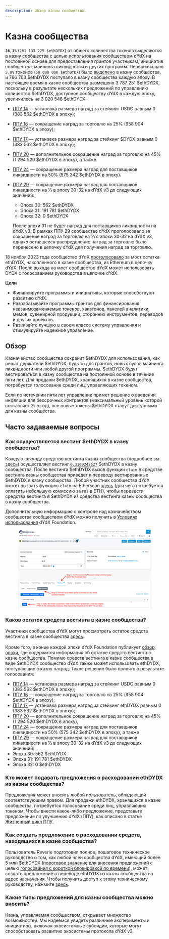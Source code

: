 ```yaml
---
description: Обзор казны сообщества.
---
```


# Казна сообщества

**`26,1%`** (`261 133 225 $ethDYDX`) от общего количества токенов выделяются в казну сообщества с целью использования сообществом dYdX на постоянной основе для предоставления грантов участникам, инициатив сообщества, майнинга ликвидности и других программ. Первоначально `5,0%` токенов (`50 000 000 $ethDYDX`) было [выделено](https://docs.dydx.community/dydx-governance/start-here/dydx-allocations) в казну сообщества, и 766 703 $ethDYDX поступало в казну сообщества каждую эпоху. В настоящее время в казне сообщества размещено 3 787 251 $ethDYDX, поскольку в результате нескольких предложений по управлению количество $ethDYDX, доступное сообществу dYdX в каждую эпоху, увеличилось на 3 020 548 $ethDYDX:

* [ППУ 14](https://dydx.community/dashboard/proposal/7) — установка размера наград за стейкинг USDC равным 0 (383 562 $ethDYDX в эпоху);
* [ППУ 16](https://dydx.community/dashboard/proposal/8) — сокращение наград за торговлю на 25% (958 904 $ethDYDX в эпоху);
* [ППУ 17](https://dydx.community/dashboard/proposal/9) — установка размера наград за стейкинг $DYDX равным 0 (383 562 $ethDYDX в эпоху);
* [ППУ 20](https://dydx.community/dashboard/proposal/11) — дополнительное сокращение наград за торговлю на 45% (1 294 520 $ethDYDX в эпоху), а также
* [ППУ 24](https://github.com/dydxfoundation/dip/blob/master/content/dips/DIP-24.md) — сокращение размера наград для поставщиков ликвидности на 50% (575 342 $ethDYDX в эпоху).
*   [ППУ 29](https://dydx.community/dashboard/proposal/16) — сокращение размера наград для поставщиков ликвидности на ⅓ в эпоху 30-32 на dYdX v3 до следующих значений:

    * Эпоха 30: 562 $ethDYDX
    * Эпоха 31: 191 781 $ethDYDX
    * Эпоха 32: 0 $ethDYDX

    После эпохи 31 не будет наград для поставщиков ликвидности на dYdX v3. В рамках ППУ 29 сообщество dYdX проголосовало за сокращение наград за торговлю на ⅓ с эпохи 30-32 на dYdX v3, однако оставшееся распределение наград за торговлю было перенесено в цепочку dYdX для получения наград за торговлю.

18 ноября 2023 года сообщество dYdX [проголосовало](https://dydx.community/dashboard/proposal/16) за мост остатка ethDYDX, накопленного в казне сообщества, из Ethereum в цепочку dYdX. После выхода на мост сообщество dYdX может использовать DYDX с голосованием руководства в цепочке dYdX.



**Цели**

* Финансируйте программы и инициативы, которые способствуют развитию dYdX.
* Разрабатывайте программы грантов для финансирования невзаимозаменяемых токенов, хакатонов, панелей аналитики, мемов, сувенирной продукции, сторонних инструментов, переводов и других проектов.
* Развивайте лучшую в своем классе систему управления и стимулируйте надежное управление.

## Обзор

Казначейство сообщества сохранит $ethDYDX для использования, как решат держатели $ethDYDX, будь то для грантов, новых пулов майнинга ликвидности или любой другой программы. $ethDYDX будут вестироваться в казну сообщества на постоянной основе в течение пяти лет. Для продажи $ethDYDX, хранящихся в казне сообщества, потребуется голосование среди лиц, управляющих токеном.

Если по истечении пяти лет управление примет решение о введении инфляции для бессрочных контрактов (максимальный уровень которой составляет `2%` в год), все новые токены $ethDYDX станут доступными для казны сообщества.

## Часто задаваемые вопросы

### Как осуществляется вестинг $ethDYDX в казну сообщества?

Каждую секунду средство вестинга казны сообщества (подробнее см. [здесь](https://docs.dydx.community/dydx-governance/resources/technical-overview#governance-architecture-overview)) осуществляет вестинг [`0,3169242627`](tel:03169242627) $ethDYDX в казну сообщества. После вестинга $ethDYDX вызов функции `claim` в средстве вестинга казны сообщества приведет к переводу вестированных $ethDYDX в казну сообщества. Любой участник сообщества dYdX может вызвать функцию `claim` на Etherscan [здесь](https://etherscan.io/address/0x08a90Fe0741B7DeF03fB290cc7B273F1855767D8#writeContract) (для чего потребуется оплатить небольшую комиссию за газ в ETH), чтобы перевести средства вестинга в $ethDYDX из средства вестинга казны сообщества в казну сообщества.

Дополнительную информацию о контроле над казначейством сообщества сообществом dYdX можно получить в [Условиях использования](https://dydx.foundation/terms) dYdX Foundation.

<figure><img src="../.gitbook/assets/claim-function-CT-vester.png" alt=""><figcaption></figcaption></figure>

### Каков остаток средств вестинга в казне сообщества?

Участники сообщества dYdX могут просмотреть остаток средств вестинга в казне сообщества [здесь](https://dydx.shippooor.xyz/). \
\
Кроме того, в конце каждой эпохи dYdX Foundation публикует [обзор эпохи](https://dydx.foundation/blog), где содержится информация об остатке средств вестинга в казне сообщества. Помимо средств вестинга в казне сообщества в виде $ethDYDX сообщество dYdX также может использовать ethDYDX, поступающие в казну наград. Такое решение было принято в результате голосования:

* [ППУ 14](https://dydx.community/dashboard/proposal/7) — установка размера наград за стейкинг USDC равным 0 (383 562 $ethDYDX в эпоху);
* [ППУ 16](https://dydx.community/dashboard/proposal/8) — сокращение наград за торговлю на 25% (958 904 $ethDYDX в эпоху);
* [ППУ 17](https://dydx.community/dashboard/proposal/9) — установка размера наград за стейкинг ethDYDX равным 0 (383 562 $ethDYDX в эпоху);
* [ППУ 20](https://dydx.community/dashboard/proposal/11) — дополнительное сокращение наград за торговлю на 45% (1 294 520 $ethDYDX в эпоху),
* [ППУ 24](https://github.com/dydxfoundation/dip/blob/master/content/dips/DIP-24.md) — сокращение размера наград для поставщиков ликвидности на 50% (575 342 $ethDYDX в эпоху), а также
*  [ППУ 29](https://dydx.community/dashboard/proposal/16) — сокращение размера наград для поставщиков ликвидности на ⅓ в эпоху 30-32 на dYdX v3 до следующих значений:
  * Эпоха 30: 562 $ethDYDX
  * Эпоха 31: 191 781 $ethDYDX
  * Эпоха 32: 0 $ethDYDX

### Кто может подавать предложения о расходовании ethDYDX из казны сообщества?

Предложения может вносить любой пользователь, обладающий соответствующим правом. Для продажи ethDYDX, хранящихся в казне сообщества, потребуется голосование среди лиц, управляющих токеном. Чтобы внести какое-либо предложение, представьте предложение по улучшению dYdX (ППУ), как описано в статье [Жизненный цикл ППУ](../voting-and-governance/dip-proposal-lifecycle.md).

### Как создать предложение о расходовании средств, находящихся в казне сообщества?

Пользователь Reverie подготовил полное, пошаговое техническое руководство о том, как любой член сообщества dYdX, имеющий более 5 млн $ethDYDX ([пороговое значение](https://docs.dydx.community/dydx-governance/voting-and-governance/governance-parameters#timelock-parameters) для внесения предложений с целью [голосования с короткой блокировкой по времени](https://docs.dydx.community/dydx-governance/voting-and-governance/governance-process#short-timelock-executor)), может создать предложение о переводе ethDYDX из казны сообщества на адрес назначения. Чтобы получить доступ к этому техническому руководству, нажмите [здесь](https://app.gitbook.com/o/-MeNgGQU0ucT2xo4s8-T/s/-MeNfSkgj48hU0q8Zbjn/\~/changes/EyisuFjLIyJ7K9RzaTfJ/technical-guide-on-building-a-dydx-community-treasury-spending-proposal).

### Какие типы предложений для казны сообщества можно вносить?

Казна, управляемая сообществом, открывает множество возможностей. Мы надеемся увидеть различные эксперименты и инициативы, включая экосистемные субсидии, которые могут способствовать развитию экосистемы протокола dYdX v3.
